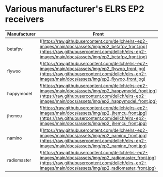 # Various manufacturer's ELRS EP2 receivers
| Manufacturer | Front | Back |
| ------------ | ----- | ---- |
| betafpv | ![https://raw.githubusercontent.com/dellch/elrs-ep2-images/main/docs/assets/img/ep2_betafpv_front.jpg](https://raw.githubusercontent.com/dellch/elrs-ep2-images/main/docs/assets/img/ep2_betafpv_front.jpg) | ![https://raw.githubusercontent.com/dellch/elrs-ep2-images/main/docs/assets/img/ep2_betafpv_back.jpg](https://raw.githubusercontent.com/dellch/elrs-ep2-images/main/docs/assets/img/ep2_betafpv_back.jpg) |
| flywoo | ![https://raw.githubusercontent.com/dellch/elrs-ep2-images/main/docs/assets/img/ep2_flywoo_front.jpg](https://raw.githubusercontent.com/dellch/elrs-ep2-images/main/docs/assets/img/ep2_flywoo_front.jpg) | ![https://raw.githubusercontent.com/dellch/elrs-ep2-images/main/docs/assets/img/ep2_flywoo_back.jpg](https://raw.githubusercontent.com/dellch/elrs-ep2-images/main/docs/assets/img/ep2_flywoo_back.jpg) |
| happymodel | ![https://raw.githubusercontent.com/dellch/elrs-ep2-images/main/docs/assets/img/ep2_happymodel_front.jpg](https://raw.githubusercontent.com/dellch/elrs-ep2-images/main/docs/assets/img/ep2_happymodel_front.jpg) | ![https://raw.githubusercontent.com/dellch/elrs-ep2-images/main/docs/assets/img/ep2_happymodel_back.jpg](https://raw.githubusercontent.com/dellch/elrs-ep2-images/main/docs/assets/img/ep2_happymodel_back.jpg) |
| jhemcu | ![https://raw.githubusercontent.com/dellch/elrs-ep2-images/main/docs/assets/img/ep2_jhemcu_front.jpg](https://raw.githubusercontent.com/dellch/elrs-ep2-images/main/docs/assets/img/ep2_jhemcu_front.jpg) | ![https://raw.githubusercontent.com/dellch/elrs-ep2-images/main/docs/assets/img/ep2_jhemcu_back.jpg](https://raw.githubusercontent.com/dellch/elrs-ep2-images/main/docs/assets/img/ep2_jhemcu_back.jpg) |
| namino | ![https://raw.githubusercontent.com/dellch/elrs-ep2-images/main/docs/assets/img/ep2_namino_front.jpg](https://raw.githubusercontent.com/dellch/elrs-ep2-images/main/docs/assets/img/ep2_namino_front.jpg) | ![https://raw.githubusercontent.com/dellch/elrs-ep2-images/main/docs/assets/img/ep2_namino_back.jpg](https://raw.githubusercontent.com/dellch/elrs-ep2-images/main/docs/assets/img/ep2_namino_back.jpg) |
| radiomaster | ![https://raw.githubusercontent.com/dellch/elrs-ep2-images/main/docs/assets/img/ep2_radiomaster_front.jpg](https://raw.githubusercontent.com/dellch/elrs-ep2-images/main/docs/assets/img/ep2_radiomaster_front.jpg) | ![https://raw.githubusercontent.com/dellch/elrs-ep2-images/main/docs/assets/img/ep2_radiomaster_back.jpg](https://raw.githubusercontent.com/dellch/elrs-ep2-images/main/docs/assets/img/ep2_radiomaster_back.jpg) |